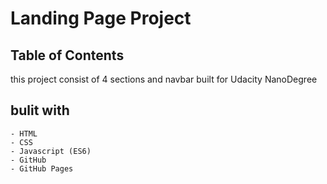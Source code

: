 # Landing Page Project

## Table of Contents

this project consist of 4 sections and navbar built for Udacity NanoDegree 

## bulit with
    - HTML
    - CSS
    - Javascript (ES6)
    - GitHub
    - GitHub Pages